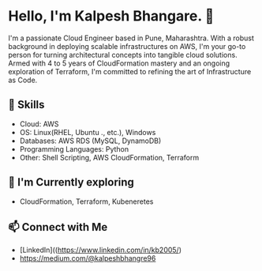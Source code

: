 # Hello, I'm Kalpesh Bhangare. 👋

I'm a passionate Cloud Engineer based in Pune, Maharashtra. With a robust background in deploying scalable infrastructures on AWS, I'm your go-to person for turning architectural concepts into tangible cloud solutions. Armed with 4 to 5 years of CloudFormation mastery and an ongoing exploration of Terraform, I'm committed to refining the art of Infrastructure as Code.

## 🔧 Skills
- Cloud: AWS
- OS: Linux(RHEL, Ubuntu ., etc.), Windows
- Databases: AWS RDS (MySQL, DynamoDB)
- Programming Languages: Python
- Other: Shell Scripting, AWS CloudFormation, Terraform


## 🌱 I'm Currently exploring
- CloudFormation, Terraform, Kubeneretes

## 📫 Connect with Me
- [LinkedIn]((https://www.linkedin.com/in/kb2005/)
- https://medium.com/@kalpeshbhangre96

